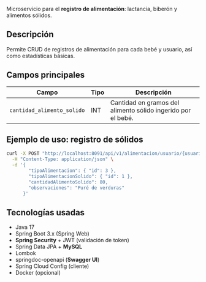 Microservicio para el **registro de alimentación**: lactancia, biberón y alimentos sólidos.

## Descripción
Permite CRUD de registros de alimentación para cada bebé y usuario, así como estadísticas básicas.

## Campos principales

| Campo | Tipo | Descripción |
|-------|------|-------------|
| `cantidad_alimento_solido` | INT | Cantidad en gramos del alimento sólido ingerido por el bebé. |

## Ejemplo de uso: registro de sólidos

```bash
curl -X POST "http://localhost:8091/api/v1/alimentacion/usuario/{usuarioId}/bebe/{bebeId}" \
  -H "Content-Type: application/json" \
  -d '{
        "tipoAlimentacion": { "id": 3 },
        "tipoAlimentacionSolido": { "id": 1 },
        "cantidadAlimentoSolido": 80,
        "observaciones": "Puré de verduras"
      }'
```

## Tecnologías usadas
- Java 17
- Spring Boot 3.x (Spring Web)
- **Spring Security** + JWT (validación de token)
- Spring Data JPA + **MySQL**
- Lombok
- springdoc-openapi (**Swagger UI**)
- Spring Cloud Config (cliente)
- Docker (opcional)
